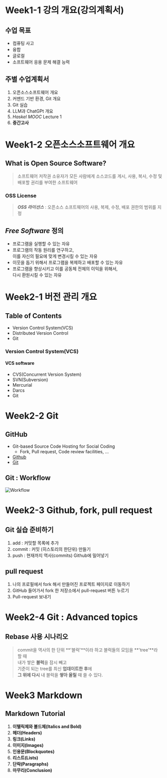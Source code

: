 # Week1-1 강의 개요(강의계획서)
## 수업 목표
- 컴퓨팅 사고
- 융합
- 글로컬
- 소프트웨어 응용 문제 해결 능력
## 주별 수업계획서
1. 오픈소스소프트웨어 개요    
2. 커맨드 기반 환경, Git 개요  
3. Git 실습
4. LLM과 ChatGPt 개요
5. _Haskel MOOC_ Lecture 1
6. **중간고사**     
# Week1-2 오픈소스소프트웨어 개요
## What is Open Source Software?
>소프트웨어 저작권 소유자가 모든 사람에게 소스코드를 게시, 사용, 복사, 수정 및 배포할 권리를 부여한 소프트웨어 
### OSS License
>**_OSS 라이선스_** : 오픈소스 소프트웨어의 사용, 복제, 수정, 배포 권한의 범위를 지정
## _Free Software_ 정의 
- 프로그램을 실행할 수 있는 자유  
- 프로그램의 작동 원리를 연구하고,    
이를 자신의 필요에 맞게 변경시킬 수 있는 자유  
- 이웃을 돕기 위해서 프로그램을 복제하고 배포할 수 있는 자유  
- 프로그램을 향상시키고 이를 공동체 전체의 이익을 위해서,  
 다시 환원시킬 수 있는 자유  
# Week2-1 버전 관리 개요
## Table of Contents
- Version Control System(VCS)
- Distributed Version Control
- Git
### Version Control System(VCS)
#### VCS software
- CVS(Concurrent Version System)
- SVN(Subversion)
- Mercurial
- Darcs
- Git
# Week2-2 Git
## GitHub
- Git-based Source Code Hosting for Social Coding 
    - Fork, Pull request, Code review facilities, ...
- [Github](www.github.com)
- [Git][Gitlink]

[Gitlink]: https://git-scm.com/

## Git : Workflow
![Workflow](https://github.com/user-attachments/assets/6261ae4a-79ce-49c7-9a8c-92da6cfc0eb8)
# Week2-3 Github, fork, pull request
## Git 실습 준비하기
1. add : 커밋할 목록에 추가
2. commit : 커밋 (히스토리의 한단위) 만들기
3. push : 현재까지 역사(commits) Github에 밀어넣기 
## pull request
1. 나의 프로필에서 fork 해서 만들어진 프로젝트 페이지로 이동하기
2. GitHub 들어가서 fork 한 저장소에서 pull-request 버튼 누르기
3. Pull-request 보내기
# Week2-4 Git : Advanced topics
## Rebase 사용 시나리오
> commit을 역사의 한 단위 **'블럭'**이라 하고 블럭들의 모임을 **'tree'**라 할 때  
> 내가 쌓은 **블럭**을 잠시 빼고  
> 기준이 되는 tree를 최신 **업데이트한 후**에  
> **그 위에 다시** 내 블럭을 **쌓아 올릴** 때 쓸 수 있다. 
# Week3 Markdown
## Markdown Tutorial 
1. **이텔릭체와 볼드체(Italics and Bold)**
2. **헤더(Headers)**
3. **링크(Links)**
4. **이미지(Images)**
5. **인용문(Blockquotes)**
6. **리스트(Lists)**
7. **단락(Paragraphs)**
8. **마무리(Conclusion)**
